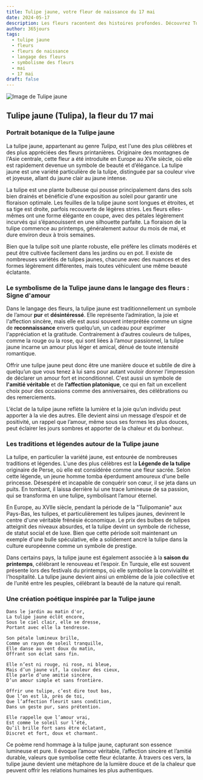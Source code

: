 ```yaml
---
title: Tulipe jaune, votre fleur de naissance du 17 mai
date: 2024-05-17
description: Les fleurs racontent des histoires profondes. Découvrez Tulipe jaune, votre fleur de naissance du 17 mai, ses symboles et récits fascinants. Plongez dans sa signification et son langage unique dans l'art floral.
author: 365jours
tags:
  - tulipe jaune
  - fleurs
  - fleurs de naissance
  - langage des fleurs
  - symbolisme des fleurs
  - mai
  - 17 mai
draft: false
---
```



![Image de Tulipe jaune](https://cdn.pixabay.com/photo/2022/04/09/05/23/tulip-7120784_960_720.jpg#center)


## Tulipe jaune (Tulipa), la fleur du 17 mai

### Portrait botanique de la Tulipe jaune

La tulipe jaune, appartenant au genre _Tulipa_, est l'une des plus célèbres et des plus appréciées des fleurs printanières. Originaire des montagnes de l'Asie centrale, cette fleur a été introduite en Europe au XVIe siècle, où elle est rapidement devenue un symbole de beauté et d’élégance. La tulipe jaune est une variété particulière de la tulipe, distinguée par sa couleur vive et joyeuse, allant du jaune clair au jaune intense.

La tulipe est une plante bulbeuse qui pousse principalement dans des sols bien drainés et bénéficie d'une exposition au soleil pour garantir une floraison optimale. Les feuilles de la tulipe jaune sont longues et étroites, et sa tige est droite, parfois recouverte de légères stries. Les fleurs elles-mêmes ont une forme élégante en coupe, avec des pétales légèrement incurvés qui s’épanouissent en une silhouette parfaite. La floraison de la tulipe commence au printemps, généralement autour du mois de mai, et dure environ deux à trois semaines.

Bien que la tulipe soit une plante robuste, elle préfère les climats modérés et peut être cultivée facilement dans les jardins ou en pot. Il existe de nombreuses variétés de tulipes jaunes, chacune avec des nuances et des formes légèrement différentes, mais toutes véhiculent une même beauté éclatante.

### Le symbolisme de la Tulipe jaune dans le langage des fleurs : Signe d'amour

Dans le langage des fleurs, la tulipe jaune est traditionnellement un symbole de l’amour **pur** et **désintéressé**. Elle représente l’admiration, la joie et l'affection sincère, mais elle est aussi souvent interprétée comme un signe de **reconnaissance** envers quelqu’un, un cadeau pour exprimer l'appréciation et la gratitude. Contrairement à d’autres couleurs de tulipes, comme la rouge ou la rose, qui sont liées à l’amour passionnel, la tulipe jaune incarne un amour plus léger et amical, dénué de toute intensité romantique.

Offrir une tulipe jaune peut donc être une manière douce et subtile de dire à quelqu’un que vous tenez à lui sans pour autant vouloir donner l’impression de déclarer un amour fort et inconditionnel. C'est aussi un symbole de **l'amitié véritable** et de **l’affection platonique**, ce qui en fait un excellent choix pour des occasions comme des anniversaires, des célébrations ou des remerciements.

L’éclat de la tulipe jaune reflète la lumière et la joie qu’un individu peut apporter à la vie des autres. Elle devient ainsi un message d’espoir et de positivité, un rappel que l’amour, même sous ses formes les plus douces, peut éclairer les jours sombres et apporter de la chaleur et du bonheur.

### Les traditions et légendes autour de la Tulipe jaune

La tulipe, en particulier la variété jaune, est entourée de nombreuses traditions et légendes. L'une des plus célèbres est la **Légende de la tulipe** originaire de Perse, où elle est considérée comme une fleur sacrée. Selon cette légende, un jeune homme tomba éperdument amoureux d’une belle princesse. Désespéré et incapable de conquérir son cœur, il se jeta dans un puits. En tombant, il laissa derrière lui une trace lumineuse de sa passion, qui se transforma en une tulipe, symbolisant l’amour éternel.

En Europe, au XVIIe siècle, pendant la période de la "Tulipomanie" aux Pays-Bas, les tulipes, et particulièrement les tulipes jaunes, devinrent le centre d'une véritable frénésie économique. Le prix des bulbes de tulipes atteignit des niveaux absurdes, et la tulipe devint un symbole de richesse, de statut social et de luxe. Bien que cette période soit maintenant un exemple d'une bulle spéculative, elle a solidement ancré la tulipe dans la culture européenne comme un symbole de prestige.

Dans certains pays, la tulipe jaune est également associée à la **saison du printemps**, célébrant le renouveau et l’espoir. En Turquie, elle est souvent présente lors des festivals du printemps, où elle symbolise la convivialité et l'hospitalité. La tulipe jaune devient ainsi un emblème de la joie collective et de l’unité entre les peuples, célébrant la beauté de la nature qui renaît.

### Une création poétique inspirée par la Tulipe jaune

```
Dans le jardin au matin d'or,
La tulipe jaune éclôt encore,
Sous le ciel clair, elle se dresse,
Portant avec elle la tendresse.

Son pétale lumineux brille,
Comme un rayon de soleil tranquille,
Elle danse au vent doux du matin,
Offrant son éclat sans fin.

Elle n’est ni rouge, ni rose, ni bleue,
Mais d’un jaune vif, la couleur des cieux,
Elle parle d’une amitié sincère,
D’un amour simple et sans frontière.

Offrir une tulipe, c’est dire tout bas,
Que l’on est là, près de toi,
Que l’affection fleurit sans condition,
Dans un geste pur, sans prétention.

Elle rappelle que l’amour vrai,
Est comme le soleil sur l’été,
Qu’il brille fort sans être éclatant,
Discret et fort, doux et charmant.
```

Ce poème rend hommage à la tulipe jaune, capturant son essence lumineuse et pure. Il évoque l’amour véritable, l’affection sincère et l’amitié durable, valeurs que symbolise cette fleur éclatante. À travers ces vers, la tulipe jaune devient une métaphore de la lumière douce et de la chaleur que peuvent offrir les relations humaines les plus authentiques.

